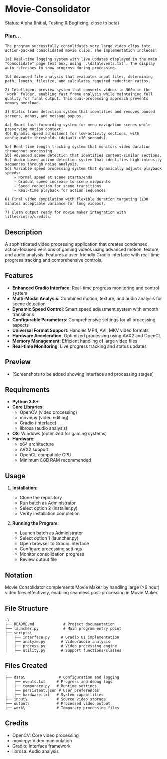 # Movie-Consolidator
Status: Alpha (Initial, Testing & Bugfixing, close to beta)

### Plan...
```
The program successfully consolidates very large video clips into action-packed consolidated movie clips. The implementation includes:

1a) Real-time logging system with live updates displayed in the main "Consolidate" page text box, using `.\data\events.txt`. The display auto-refreshes to show progress during processing.

1b) Advanced file analysis that evaluates input files, determining path, length, filesize, and calculates required reduction ratios.

2) Intelligent preview system that converts videos to 360p in the `work` folder, enabling fast frame analysis while maintaining full quality for final output. This dual-processing approach prevents memory overload.

3) Static frame detection system that identifies and removes paused screens, menus, and message popups.

4a) Smart fast-forwarding system for menu navigation scenes while preserving motion context.
4b) Dynamic speed adjustment for low-activity sections, with configurable thresholds (default >10 seconds).

5a) Real-time length tracking system that monitors video duration throughout processing.
5b) Advanced scene detection that identifies content-similar sections.
5c) Audio-based action detection system that identifies high-intensity sequences through noise analysis.
5d) Variable speed processing system that dynamically adjusts playback speeds:
    - Normal speed at scene starts/ends
    - Gradual speed increase to scene midpoints
    - Speed reduction for scene transitions
    - Real-time playback for action sequences

6) Final video compilation with flexible duration targeting (±30 minutes acceptable variance for long videos).

7) Clean output ready for movie maker integration with titles/intro/credits.
```

## Description
A sophisticated video processing application that creates condensed, action-focused versions of gaming videos using advanced motion, texture, and audio analysis. Features a user-friendly Gradio interface with real-time progress tracking and comprehensive controls.

## Features
- **Enhanced Gradio Interface**: Real-time progress monitoring and control system
- **Multi-Modal Analysis**: Combined motion, texture, and audio analysis for scene detection
- **Dynamic Speed Control**: Smart speed adjustment system with smooth transitions
- **Configurable Parameters**: Comprehensive settings for all processing aspects
- **Universal Format Support**: Handles MP4, AVI, MKV video formats
- **Hardware Acceleration**: Optimized processing using AVX2 and OpenCL
- **Memory Management**: Efficient handling of large video files
- **Real-time Monitoring**: Live progress tracking and status updates

## Preview
- [Screenshots to be added showing interface and processing stages]

## Requirements
- **Python 3.8+**
- **Core Libraries**: 
  - OpenCV (video processing)
  - moviepy (video editing)
  - Gradio (interface)
  - librosa (audio analysis)
- **OS**: Windows (optimized for gaming systems)
- **Hardware**: 
  - x64 architecture
  - AVX2 support
  - OpenCL compatible GPU
  - Minimum 8GB RAM recommended

## Usage
1. **Installation**:
   - Clone the repository
   - Run batch as Administrator
   - Select option 2 (installer.py)
   - Verify installation completion

2. **Running the Program**:
   - Launch batch as Administrator
   - Select option 1 (launcher.py)
   - Open browser to Gradio interface
   - Configure processing settings
   - Monitor consolidation progress
   - Review output file

## Notation
Movie Consolidator complements Movie Maker by handling large (>6 hour) video files effectively, enabling seamless post-processing in Movie Maker.

## File Structure
```
.\
├── README.md             # Project documentation
├── launcher.py           # Main program entry point
├── scripts\
│   ├── interface.py     # Gradio UI implementation
│   ├── analyze.py       # Video/audio analysis
│   ├── process.py       # Video processing engine
│   ├── utility.py       # Support functions/classes

```

## Files Created
```
├── data\               # Configuration and logging
│   ├── events.txt     # Progress and debug logs
│   ├── temporary.py   # Runtime settings
│   ├── persistent.json # User preferences
│   ├── hardware.txt   # System capabilities
├── input\             # Source video storage
├── output\            # Processed video output
├── work\              # Temporary processing files
```

## Credits
- OpenCV: Core video processing
- moviepy: Video manipulation
- Gradio: Interface framework
- librosa: Audio analysis
